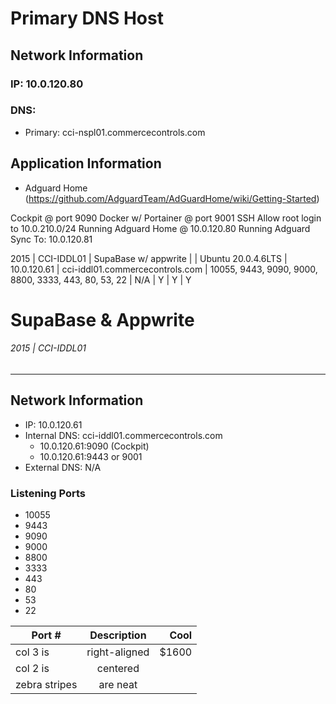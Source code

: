 # Primary DNS Host
## Network Information
### IP: 10.0.120.80
### DNS: 
- Primary: cci-nspl01.commercecontrols.com

## Application Information
- Adguard Home (https://github.com/AdguardTeam/AdGuardHome/wiki/Getting-Started)


Cockpit @ port 9090 
Docker w/ Portainer @ port 9001
SSH Allow root login to 10.0.210.0/24
Running Adguard Home @ 10.0.120.80
Running Adguard Sync To: 10.0.120.81



2015 | CCI-IDDL01 | SupaBase w/ appwrite |  | Ubuntu 20.0.4.6LTS | 10.0.120.61 | cci-iddl01.commercecontrols.com | 10055, 9443, 9090, 9000, 8800, 3333, 443, 80, 53, 22 | N/A | Y | Y | Y 

# SupaBase & Appwrite
###### 2015 | CCI-IDDL01
____

## Network Information
- IP: 10.0.120.61
- Internal DNS: cci-iddl01.commercecontrols.com
	-  10.0.120.61:9090 (Cockpit)
	-  10.0.120.61:9443 or 9001
- External DNS: N/A

### Listening Ports
- 10055
- 9443 
- 9090 
- 9000 
- 8800 
- 3333
- 443
- 80
- 53
- 22


| Port #        | Description   | Cool  |
| ------------- |:-------------:| -----:|
| col 3 is      | right-aligned | $1600 |
| col 2 is      | centered      |
| zebra stripes | are neat      |

